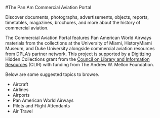 #The Pan Am Commercial Aviation Portal

Discover documents, photographs, advertisements, objects, reports, timetables, magazines, brochures, and more about the history of commercial aviation. 

The Commercial Aviation Portal features Pan American World Airways materials from the collections at the University of Miami, HistoryMiami Museum, and Duke University alongside commercial aviation resources from DPLA’s partner network. This project is supported by a Digitizing Hidden Collections grant from the [Council on Library and Information Resources](https://www.clir.org/) (CLIR) with funding from The Andrew W. Mellon Foundation.

Below are some suggested topics to browse. 

* Aircraft
* Airlines
* Airports
* Pan American World Airways
* Pilots and Flight Attendants
* Air Travel
